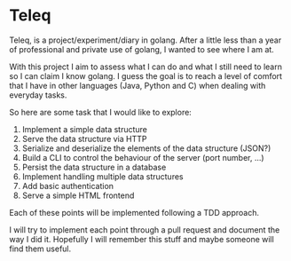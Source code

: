 # Teleq

Teleq, is a project/experiment/diary in golang. After a little less than a year
of professional and private use of golang, I wanted to see where I am at.

With this project I aim to assess what I can do and what I still need to learn
so I can claim I know golang. I guess the goal is to reach a level of comfort
that I have in other languages (Java, Python and C) when dealing with everyday
tasks.

So here are some task that I would like to explore:

1. Implement a simple data structure
2. Serve the data structure via HTTP
3. Serialize and deserialize the elements of the data structure (JSON?)
4. Build a CLI to control the behaviour of the server (port number, ...)
5. Persist the data structure in a database
6. Implement handling multiple data structures
7. Add basic authentication
8. Serve a simple HTML frontend

Each of these points will be implemented following a TDD approach.

I will try to implement each point through a pull request and document the way
I did it. Hopefully I will remember this stuff and maybe someone will find them
useful.

